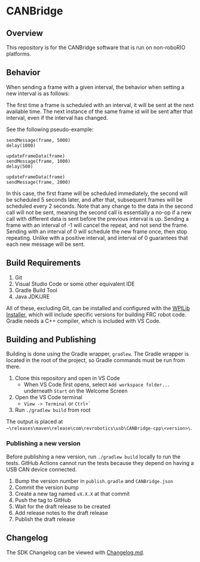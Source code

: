 # CANBridge

## Overview

This repository is for the CANBridge software that is run on non-roboRIO platforms.

## Behavior

When sending a frame with a given interval, the behavior when
setting a new interval is as follows:

The first time a frame is scheduled with an interval, it
will be sent at the next available time. The next instance
of the same frame id will be sent after that interval, even
if the interval has changed.

See the following pseudo-example:

```
sendMessage(frame, 5000)
delay(1000)

updateFrameData(frame)
sendMessage(frame, 1000)
delay(500)

updateFrameData(frame)
sendMessage(frame, 2000)
```

In this case, the first frame will be scheduled immediately,
the second will be scheduled 5 seconds later, and after that,
subsequent frames will be scheduled every 2 seconds. Note
that any change to the data in the second call will not be
sent, meaning the second call is essentially a no-op if a
new call with different data is sent before the previous
interval is up. Sending a frame with an interval of -1
will cancel the repeat, and not send the frame. Sending with
an interval of 0 will schedule the new frame once, then stop
repeating. Unlike with a positive interval, and interval of 0 
guarantees that each new message will be sent.

## Build Requirements

1. Git
2. Visual Studio Code or some other equivalent IDE
3. Gradle Build Tool 
4. Java JDK/JRE

All of these, excluding Git, can be installed and configured with the [WPILib Installer](https://github.com/wpilibsuite/allwpilib/releases), which will include specific versions for building FRC robot code. Gradle needs a C++ compiler, which is included with VS Code. 

## Building and Publishing

Building is done using the Gradle wrapper, `gradlew`. The Gradle wrapper is located in the root of the project, so Gradle commands must be run from there. 

1. Clone this repository and open in VS Code
   - When VS Code first opens, select `Add workspace folder...` underneath `Start` on the Welcome Screen
2. Open the VS Code terminal
   -  `View -> Terminal` or ``Ctrl+` ``
3. Run `./gradlew build` from root

The output is placed at `~\releases\maven\release\com\revrobotics\usb\CANBridge-cpp\<version>\`.

### Publishing a new version

Before publishing a new version, run `./gradlew build` locally to run the tests. GitHub Actions
cannot run the tests because they depend on having a USB CAN device connected.

1. Bump the version number in `publish.gradle` and `CANBridge.json`
2. Commit the version bump
3. Create a new tag named `vX.X.X` at that commit
4. Push the tag to GitHub
5. Wait for the draft release to be created
6. Add release notes to the draft release
7. Publish the draft release

## Changelog

The SDK Changelog can be viewed with [Changelog.md](Changelog.md).

